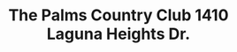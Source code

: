 ---
addr: ' 1410 Laguna Heights Dr.'
city: Muntinlupa City
country: Philippines
description: 1410 Laguna Heights Dr. 1781 Muntinlupa City
id: 4b729e7af964a520d5802de3
lat: 14.4108786332288
lng: 121.03490292565088
title: The Palms Country Club 1410 Laguna Heights Dr.
venue: The Palms Country Club
---